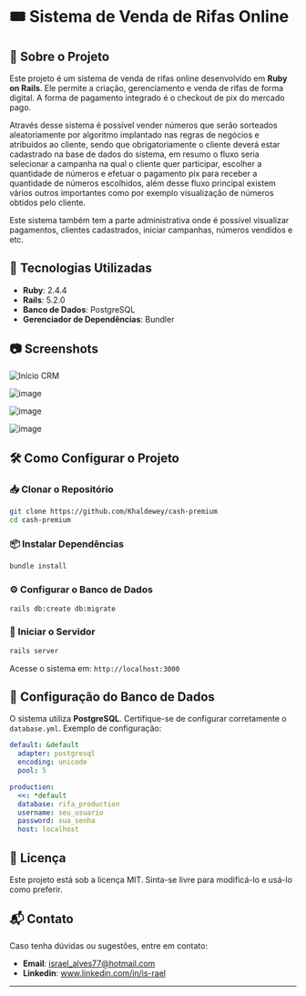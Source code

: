 # 🎟️ Sistema de Venda de Rifas Online

## 📌 Sobre o Projeto
Este projeto é um sistema de venda de rifas online desenvolvido em **Ruby on Rails**.
Ele permite a criação, gerenciamento e venda de rifas de forma digital.
A forma de pagamento integrado é o checkout de pix do mercado pago. 

Através desse sistema é possível vender números que serão sorteados aleatoriamente por algoritmo implantado nas regras de negócios e atribuídos ao cliente, sendo que obrigatoriamente o cliente deverá estar cadastrado na base de dados do sistema, em resumo o fluxo seria selecionar a campanha na qual o cliente quer participar, escolher a quantidade de números e efetuar o pagamento pix para receber a quantidade de números escolhidos, além desse fluxo principal existem vários outros importantes como por exemplo visualização de números obtidos pelo cliente.

Este sistema também tem a parte administrativa onde é possível visualizar pagamentos, clientes cadastrados, iniciar campanhas, números vendidos e etc.

## 🚀 Tecnologias Utilizadas
- **Ruby**: 2.4.4
- **Rails**: 5.2.0
- **Banco de Dados**: PostgreSQL
- **Gerenciador de Dependências**: Bundler

## 📷 Screenshots

![Início CRM](https://github.com/user-attachments/assets/65d92304-8132-467b-b75b-19f3ddabccd7)

![image](https://github.com/user-attachments/assets/d0078d25-6043-4446-8139-0f24bf0ea9bc) 

![image](https://github.com/user-attachments/assets/29d20dcf-06d2-4468-b959-73eca5e3e83c) 

![image](https://github.com/user-attachments/assets/f750bd3a-997b-4f77-a7b7-da8abdb63e50)




## 🛠️ Como Configurar o Projeto
### 📥 Clonar o Repositório
```bash
git clone https://github.com/Khaldewey/cash-premium
cd cash-premium
```

### 📦 Instalar Dependências
```bash
bundle install
```

### ⚙️ Configurar o Banco de Dados
```bash
rails db:create db:migrate
```

### 🚀 Iniciar o Servidor
```bash
rails server
```
Acesse o sistema em: `http://localhost:3000`

## 🔧 Configuração do Banco de Dados
O sistema utiliza **PostgreSQL**. Certifique-se de configurar corretamente o `database.yml`.
Exemplo de configuração:

```yml
default: &default
  adapter: postgresql
  encoding: unicode
  pool: 5

production:
  <<: *default
  database: rifa_production
  username: seu_usuario
  password: sua_senha
  host: localhost
```

## 📜 Licença
Este projeto está sob a licença MIT. Sinta-se livre para modificá-lo e usá-lo como preferir.

## 📬 Contato
Caso tenha dúvidas ou sugestões, entre em contato:
- **Email**: israel_alves77@hotmail.com
- **Linkedin**: www.linkedin.com/in/is-rael

---


